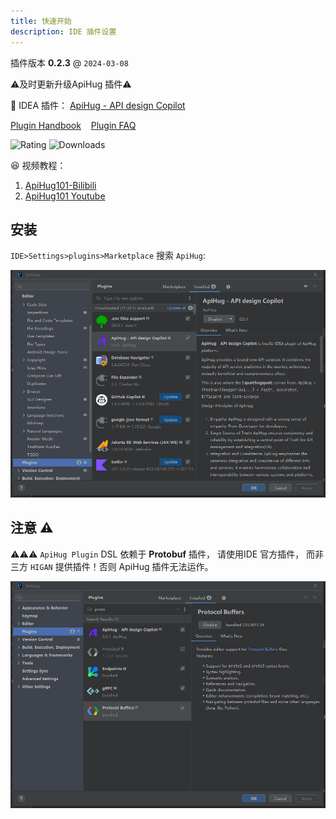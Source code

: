 ```yaml
---
title: 快速开始
description: IDE 插件设置
---
```


插件版本 **0.2.3**  @ `2024-03-08`

⚠️及时更新升级ApiHug 插件⚠️

💝 IDEA 插件： [ApiHug - API design Copilot](https://plugins.jetbrains.com/plugin/23534-apihug--api-design-copilot)

[Plugin Handbook](./README.md)  &nbsp;&nbsp; [Plugin FAQ](./999_FAQ.md)

![Rating](https://img.shields.io/jetbrains/plugin/r/rating/23534-apihug--api-design-copilot)
![Downloads](https://img.shields.io/jetbrains/plugin/d/23534-apihug--api-design-copilot)

😆 视频教程：

1. [ApiHug101-Bilibili](https://www.bilibili.com/video/BV1KK421k7J8/)
2. [ApiHug101 Youtube](https://youtube.com/@ApiHug?si=C1yw0poHA01zbmyj)

## 安装

`IDE>Settings>plugins>Marketplace` 搜索  `ApiHug`:

![ApiHug plugins install from IDE](../public/image/idea/000_install.png)

## 注意 ⚠️

⚠️⚠️⚠️ `ApiHug Plugin` DSL 依赖于 **Protobuf** 插件， 请使用IDE 官方插件， 而非 三方 `HIGAN` 提供插件！否则 ApiHug 插件无法运作。

![ApiHug plugin compatible](../public/image/idea/000_install_01.png)
